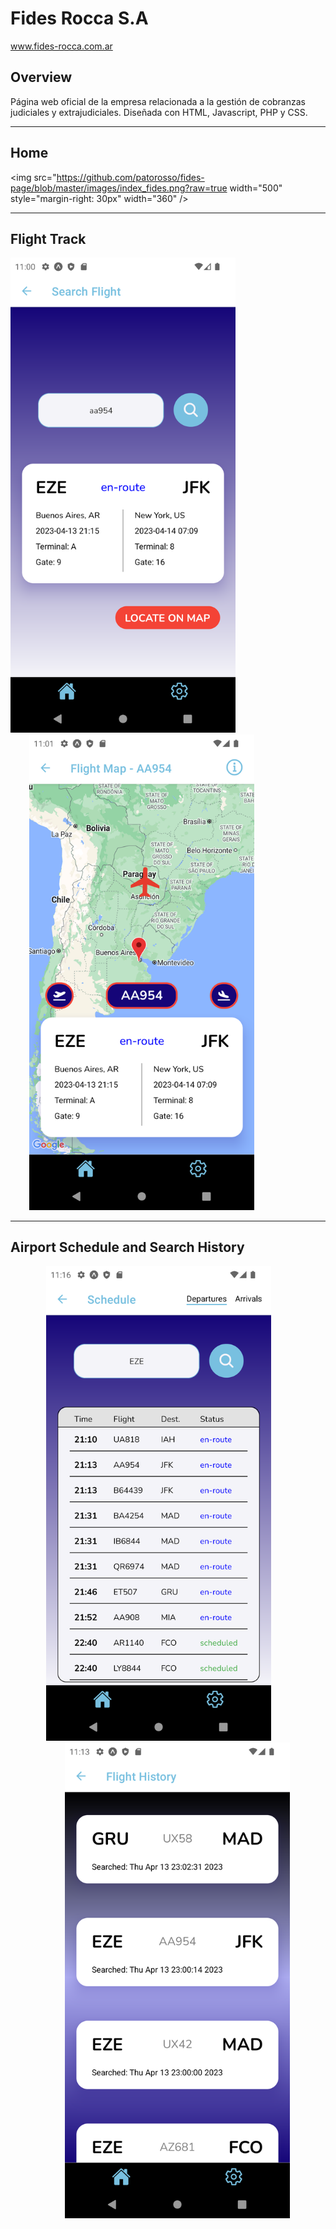 # Fides Rocca S.A
www.fides-rocca.com.ar

## Overview
Página web oficial de la empresa relacionada a la gestión de cobranzas judiciales y extrajudiciales. Diseñada con HTML, Javascript, PHP y CSS.

---

## Home

<img src="https://github.com/patorosso/fides-page/blob/master/images/index_fides.png?raw=true width="500" style="margin-right: 30px" width="360" />
                                                                                                                                                
---
                                                                                                                                                
## Flight Track

<div style="text-align=center;">
  <p float="left">
    <img src="https://github.com/patorosso/myflightsapp/blob/main/assets/flight_search_screen.png?raw=true" style="margin-right: 30px" width="360" />
    <img src="https://github.com/patorosso/myflightsapp/blob/main/assets/flight_map.png?raw=true" style="margin-left: 30px" width="360" />
  </p>
</div>

---

## Airport Schedule and Search History

<div style="text-align:center;">
  <p float="left">
    <img src="https://github.com/patorosso/myflightsapp/blob/main/assets/schedule.png?raw=true" style="margin-right: 30px" width="360" />
    <img src="https://github.com/patorosso/myflightsapp/blob/main/assets/history.png?raw=true" style="margin-left: 30px" width="360" />
  </p>
</div>
